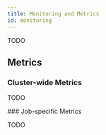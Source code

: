 ```yaml
---
title: Monitoring and Metrics
id: monitoring
---
```


TODO

## Metrics

### Cluster-wide Metrics

TODO

### Job-specific Metrics

TODO
